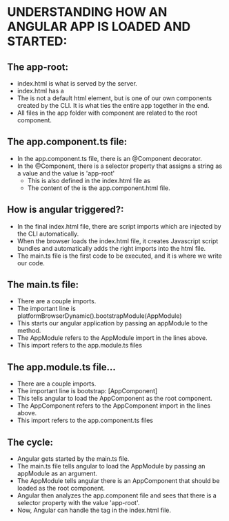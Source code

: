 # UNDERSTANDING HOW AN ANGULAR APP IS LOADED AND STARTED:

## The app-root:
 - index.html is what is served by the server.
 - index.html has a <app-root>
 - The <app-root> is not a default html element, but is one of our own components created by the CLI. It is what ties the entire app together in the end.
 - All files in the app folder with component are related to the root component.

## The app.component.ts file:
 - In the app.component.ts file, there is an @Component decorator.
 - In the @Component, there is a selector property that assigns a string as a value and the value is 'app-root'
   - This is also defined in the index.html file as <app-root>
   - The content of the <app-root> is the app.component.html file.

## How is angular triggered?:
 - In the final index.html file, there are script imports which are injected by the CLI automatically.
 - When the browser loads the index.html file, it creates Javascript script bundles and automatically adds the right imports into the html file.
 - The main.ts file is the first code to be executed, and it is where we write our code.

## The main.ts file:
 - There are a couple imports.
 - The important line is platformBrowserDynamic().bootstrapModule(AppModule)
 - This starts our angular application by passing an appModule to the method.
 - The AppModule refers to the AppModule import in the lines above.
 - This import refers to the app.module.ts files

## The app.module.ts file...
 - There are a couple imports.
 - The important line is bootstrap: [AppComponent]
 - This tells angular to load the AppComponent as the root component.
 - The AppComponent refers to the AppComponent import in the lines above.
 - This import refers to the app.component.ts files

## The cycle:
 - Angular gets started by the main.ts file.
 - The main.ts file tells angular to load the AppModule by passing an appModule as an argument.
 - The AppModule tells angular there is an AppComponent that should be loaded as the root component.
 - Angular then analyzes the app.component file and sees that there is a selector property with the value 'app-root'.
 - Now, Angular can handle the <app-root> tag in the index.html file.